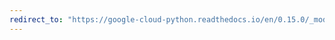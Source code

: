 ```yaml
---
redirect_to: "https://google-cloud-python.readthedocs.io/en/0.15.0/_modules/gcloud/dns/zone.html"
---
```

